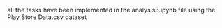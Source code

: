 all the tasks have been implemented in the analysis3.ipynb file using the Play Store Data.csv dataset
